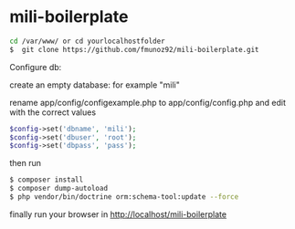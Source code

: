 mili-boilerplate
===========


```bash
cd /var/www/ or cd yourlocalhostfolder
$  git clone https://github.com/fmunoz92/mili-boilerplate.git
```
Configure db:

create an empty database: for example "mili"

rename app/config/configexample.php to app/config/config.php and edit with the correct values
```php
$config->set('dbname', 'mili');
$config->set('dbuser', 'root');
$config->set('dbpass', 'pass');
```
then run
```bash
$ composer install
$ composer dump-autoload
$ php vendor/bin/doctrine orm:schema-tool:update --force
```
finally run your browser in [http://localhost/mili-boilerplate](http://localhost/mili-boilerplate)
